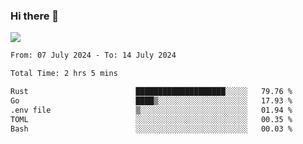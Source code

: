 ### Hi there 👋️

![](https://komarev.com/ghpvc/?username=Loner1024)

<!--START_SECTION:waka-->

```txt
From: 07 July 2024 - To: 14 July 2024

Total Time: 2 hrs 5 mins

Rust                        ████████████████████░░░░░   79.76 %
Go                          ████▒░░░░░░░░░░░░░░░░░░░░   17.93 %
.env file                   ▒░░░░░░░░░░░░░░░░░░░░░░░░   01.94 %
TOML                        ░░░░░░░░░░░░░░░░░░░░░░░░░   00.35 %
Bash                        ░░░░░░░░░░░░░░░░░░░░░░░░░   00.03 %
```

<!--END_SECTION:waka-->



